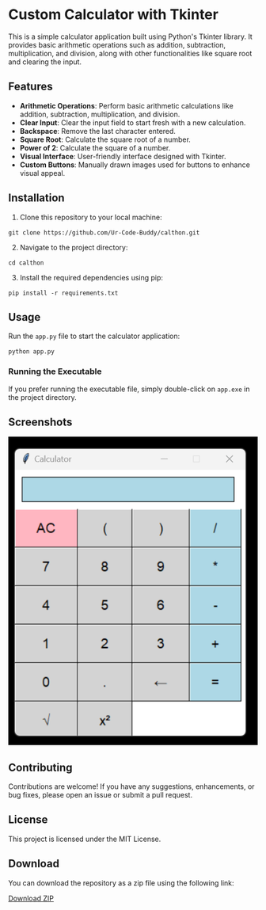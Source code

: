 # Custom Calculator with Tkinter

This is a simple calculator application built using Python's Tkinter library. It provides basic arithmetic operations such as addition, subtraction, multiplication, and division, along with other functionalities like square root and clearing the input.

## Features

- **Arithmetic Operations**: Perform basic arithmetic calculations like addition, subtraction, multiplication, and division.
- **Clear Input**: Clear the input field to start fresh with a new calculation.
- **Backspace**: Remove the last character entered.
- **Square Root**: Calculate the square root of a number.
- **Power of 2**: Calculate the square of a number.
- **Visual Interface**: User-friendly interface designed with Tkinter.
- **Custom Buttons**: Manually drawn images used for buttons to enhance visual appeal.

## Installation

1. Clone this repository to your local machine:

```
git clone https://github.com/Ur-Code-Buddy/calthon.git
```

2. Navigate to the project directory:

```
cd calthon
```

3. Install the required dependencies using pip:

```
pip install -r requirements.txt
```

## Usage

Run the `app.py` file to start the calculator application:

```
python app.py
```

### Running the Executable

If you prefer running the executable file, simply double-click on `app.exe` in the project directory.


## Screenshots

![Calculator Screenshot](screenshots/calculator_homescreen.png)

## Contributing

Contributions are welcome! If you have any suggestions, enhancements, or bug fixes, please open an issue or submit a pull request.

## License

This project is licensed under the MIT License.

## Download

You can download the repository as a zip file using the following link:

[Download ZIP](https://github.com/Ur-Code-Buddy/calthon/archive/main.zip)
